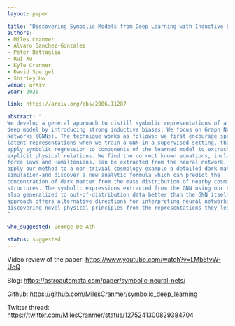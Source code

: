 ```yaml
---
layout: paper

title: "Discovering Symbolic Models from Deep Learning with Inductive Biases"
authors:
- Miles Cranmer
- Alvaro Sanchez-Gonzalez
- Peter Battaglia
- Rui Xu
- Kyle Cranmer
- David Spergel
- Shirley Ho
venue: arXiv
year: 2020

link: https://arxiv.org/abs/2006.11287

abstract: "
We develop a general approach to distill symbolic representations of a learned
deep model by introducing strong inductive biases. We focus on Graph Neural
Networks (GNNs). The technique works as follows: we first encourage sparse
latent representations when we train a GNN in a supervised setting, then we
apply symbolic regression to components of the learned model to extract
explicit physical relations. We find the correct known equations, including
force laws and Hamiltonians, can be extracted from the neural network. We then
apply our method to a non-trivial cosmology example-a detailed dark matter
simulation-and discover a new analytic formula which can predict the 
concentration of dark matter from the mass distribution of nearby cosmic
structures. The symbolic expressions extracted from the GNN using our technique
also generalized to out-of-distribution data better than the GNN itself. Our 
approach offers alternative directions for interpreting neural networks and
discovering novel physical principles from the representations they learn.
"

who_suggested: George De Ath

status: suggested
---
```

Video review of the paper: <https://www.youtube.com/watch?v=LMb5tvW-UoQ>

Blog: <https://astroautomata.com/paper/symbolic-neural-nets/>

Github: <https://github.com/MilesCranmer/symbolic_deep_learning>

Twitter thread: <https://twitter.com/MilesCranmer/status/1275241300829384704>